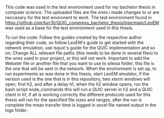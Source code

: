 
This code was used in the test environment used for my bachelor thesis in computer science.
The uploaded files are the ones i made changes to or are neccesary for the test environent to work.
The test environment found in https://github.com/lurr3t/QUIC_compress_bachelor_thesis/tree/main/LeoEM
was used as a base for the test environment used in this thesis.

To run the code:
Follow the guides created by the respective author regarding their code, so follow LeoEM's guide to get
started with the network emulation, use lsquic's guide for the QUIC implementation and so on.
Change ALL relevant file paths (this needs to be done in several files) to the ones used in your project, or this will not work.
Important to add the Webster file or another file that you want to use to silesia folder, this file is
the one that will be sent in the network.
When the environment is set up, to run experiments as was done in this thesis, start LeoEM emulator, if the version used
is the one that is in this repository, two xterm windows will open, first h2, and after a delay h1,
when the h2 window opens, run the bash script node_commands this will run a QUIC server in h2 and a QUIC client in h1, if all
is working correctly the different protocols used for this thesis will run for the specified file sizes and ranges, after the
run is complete the mean transfer time is logged in excel file named output in the logs folder.
